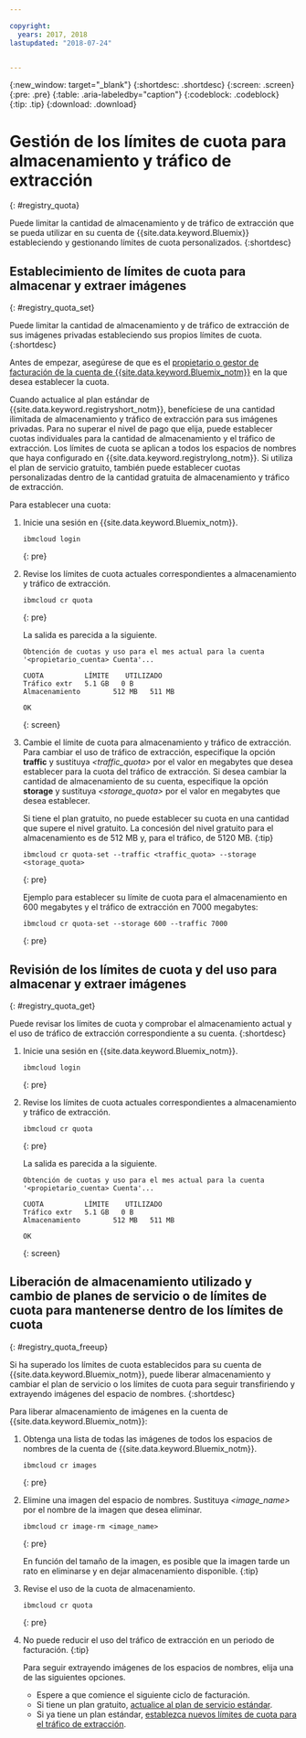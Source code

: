 ```yaml
---

copyright:
  years: 2017, 2018
lastupdated: "2018-07-24"


---
```


{:new_window: target="_blank"}
{:shortdesc: .shortdesc}
{:screen: .screen}
{:pre: .pre}
{:table: .aria-labeledby="caption"}
{:codeblock: .codeblock}
{:tip: .tip}
{:download: .download}


# Gestión de los límites de cuota para almacenamiento y tráfico de extracción
{: #registry_quota}

Puede limitar la cantidad de almacenamiento y de tráfico de extracción que se pueda utilizar en su cuenta de {{site.data.keyword.Bluemix}} estableciendo y gestionando límites de cuota personalizados.
{:shortdesc}


## Establecimiento de límites de cuota para almacenar y extraer imágenes
{: #registry_quota_set}

Puede limitar la cantidad de almacenamiento y de tráfico de extracción de sus imágenes privadas estableciendo sus propios límites de cuota.
{:shortdesc}

Antes de empezar, asegúrese de que es el [propietario o gestor de facturación de la cuenta de {{site.data.keyword.Bluemix_notm}}](../../iam/users_roles.html#userroles) en la que desea establecer la cuota.

Cuando actualice al plan estándar de {{site.data.keyword.registryshort_notm}},
benefíciese de una cantidad ilimitada de almacenamiento y tráfico de extracción para sus imágenes privadas. Para no superar el nivel de pago que elija, puede establecer cuotas individuales para la cantidad de almacenamiento y el tráfico de extracción. Los límites de cuota se aplican a todos los espacios de nombres que haya configurado en {{site.data.keyword.registrylong_notm}}. Si utiliza el plan de servicio gratuito, también puede establecer cuotas personalizadas dentro de la cantidad gratuita de almacenamiento y tráfico de extracción.

Para establecer una cuota:

1.  Inicie una sesión en {{site.data.keyword.Bluemix_notm}}.

    ```
    ibmcloud login
    ```
    {: pre}

2.  Revise los límites de cuota actuales correspondientes a almacenamiento y tráfico de extracción.

    ```
    ibmcloud cr quota
    ```
    {: pre}

    La salida es parecida a la siguiente.

    ```
    Obtención de cuotas y uso para el mes actual para la cuenta '<propietario_cuenta> Cuenta'...

    CUOTA          LÍMITE    UTILIZADO
    Tráfico extr   5.1 GB   0 B
    Almacenamiento        512 MB   511 MB

    OK
    ```
    {: screen}

3.  Cambie el límite de cuota para almacenamiento y tráfico de extracción. Para cambiar el uso de tráfico de extracción, especifique la opción **traffic** y sustituya
_&lt;traffic_quota&gt;_ por el valor en megabytes que desea establecer para la cuota del tráfico de extracción. Si desea cambiar la cantidad de almacenamiento de su cuenta, especifique la opción **storage** y sustituya _&lt;storage_quota&gt;_ por el valor en megabytes que desea establecer.

    Si tiene el plan gratuito, no puede establecer su cuota en una cantidad que supere el nivel gratuito. La concesión del nivel gratuito para el almacenamiento es de 512 MB y, para el tráfico, de 5120 MB.
    {:tip}

    ```
    ibmcloud cr quota-set --traffic <traffic_quota> --storage <storage_quota>
    ```
    {: pre}

    Ejemplo para establecer su límite de cuota para el almacenamiento en 600 megabytes y el tráfico de extracción en 7000 megabytes:

    ```
    ibmcloud cr quota-set --storage 600 --traffic 7000
    ```
    {: pre}


## Revisión de los límites de cuota y del uso para almacenar y extraer imágenes
{: #registry_quota_get}

Puede revisar los límites de cuota y comprobar el almacenamiento actual y el uso de tráfico de extracción correspondiente a su cuenta.
{:shortdesc}

1.  Inicie una sesión en {{site.data.keyword.Bluemix_notm}}.

    ```
    ibmcloud login
    ```
    {: pre}

2.  Revise los límites de cuota actuales correspondientes a almacenamiento y tráfico de extracción.

    ```
    ibmcloud cr quota
    ```
    {: pre}

    La salida es parecida a la siguiente.

    ```
    Obtención de cuotas y uso para el mes actual para la cuenta '<propietario_cuenta> Cuenta'...

    CUOTA          LÍMITE    UTILIZADO
    Tráfico extr   5.1 GB   0 B
    Almacenamiento        512 MB   511 MB

    OK
    ```
    {: screen}


## Liberación de almacenamiento utilizado y cambio de planes de servicio o de límites de cuota para mantenerse dentro de los límites de cuota
{: #registry_quota_freeup}

Si ha superado los límites de cuota establecidos para su cuenta de {{site.data.keyword.Bluemix_notm}}, puede liberar almacenamiento y cambiar el plan de servicio o los límites de cuota para seguir transfiriendo y extrayendo imágenes del espacio de nombres.
{:shortdesc}

Para liberar almacenamiento de imágenes en la cuenta de {{site.data.keyword.Bluemix_notm}}:

1.  Obtenga una lista de todas las imágenes de todos los espacios de nombres de la cuenta de {{site.data.keyword.Bluemix_notm}}.

    ```
    ibmcloud cr images
    ```
    {: pre}

2.  Elimine una imagen del espacio de nombres. Sustituya
_&lt;image_name&gt;_ por el nombre de la imagen que desea eliminar.

    ```
    ibmcloud cr image-rm <image_name>
    ```
    {: pre}

    En función del tamaño de la imagen, es posible que la imagen tarde un rato en eliminarse y en dejar almacenamiento disponible.
    {:tip}

3.  Revise el uso de la cuota de almacenamiento.

    ```
    ibmcloud cr quota
    ```
    {: pre}

4. No puede reducir el uso del tráfico de extracción en un periodo de facturación.
   {:tip}

    Para seguir extrayendo imágenes de los espacios de nombres, elija una de las siguientes opciones.

    -   Espere a que comience el siguiente ciclo de facturación.
    -   Si tiene un plan gratuito, [actualice al plan de servicio estándar](registry_overview.html#registry_plan_upgrade).
    -   Si ya tiene un plan estándar, [establezca nuevos límites de cuota para el tráfico de extracción](#registry_quota_set).
